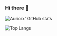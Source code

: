 ### Hi there 👋

<!--
**auriorx/Auriorx** is a ✨ _special_ ✨ repository because its `README.md` (this file) appears on your GitHub profile.

Here are some ideas to get you started:

- 🔭 I’m currently working on ...
- 🌱 I’m currently learning ...
- 👯 I’m looking to collaborate on ...
- 🤔 I’m looking for help with ...
- 💬 Ask me about ...
- 📫 How to reach me: ...
- 😄 Pronouns: ...
- ⚡ Fun fact: ...
-->

![Auriorx' GitHub stats](https://github-readme-stats.vercel.app/api?username=Auriorx&theme=great-gatsby&hide_border=true)

![Top Langs](https://github-readme-stats.vercel.app/api/top-langs/?username=Auriorx&theme=great-gatsby&hide_border=true)
